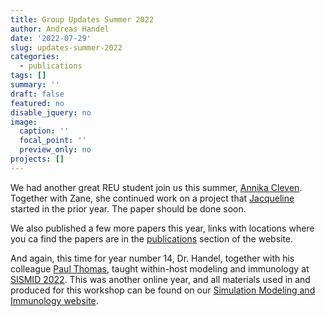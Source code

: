 ```yaml
---
title: Group Updates Summer 2022
author: Andreas Handel
date: '2022-07-29'
slug: updates-summer-2022
categories:
  - publications
tags: []
summary: ''
draft: false
featured: no
disable_jquery: no
image:
  caption: ''
  focal_point: ''
  preview_only: no
projects: []
---
```



We had another great REU student join us this summer, [Annika Cleven](/author/annika-cleven/). Together with Zane, she continued work on a project that [Jacqueline](/author/jacqueline-dworaczyk/) started in the prior year. The paper should be done soon.

We also published a few more papers this year, links with locations where you ca find the papers are in the [publications](/publications/) section of the website. 

And again, this time for year number 14, Dr. Handel, together with his colleague [Paul Thomas](https://www.stjude.org/directory/t/paul-thomas.html), taught within-host modeling and immunology at [SISMID 2022](https://andreashandel.github.io/SISMID2022/). This was another online year, and  all materials used in and produced for this workshop can be found on our [Simulation Modeling and Immunology website](https://andreashandel.github.io/SMIcourse/).

